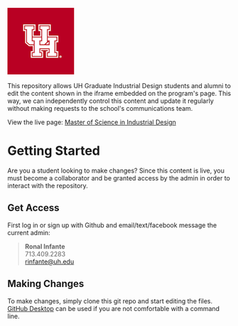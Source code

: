 ![](https://github.com/ronal-infante/UHID-iframe/blob/master/assets/images/interlocking-uh.png)

This repository allows UH Graduate Industrial Design students and alumni to edit the content shown in the iframe embedded on the program's page. This way, we can independently control this content and update it regularly without making requests to the school's communications team.

View the live page: [Master of Science in Industrial Design](https://uh.edu/architecture/programs/graduate-programs/industrial-design/)

# Getting Started
Are you a student looking to make changes? Since this content is live, you must become a collaborator and be granted access by the admin in order to interact with the repository.

## Get Access
First log in or sign up with Github and email/text/facebook message the current admin:

>**Ronal Infante**\
>713.409.2283\
>rinfante@uh.edu


## Making Changes
To make changes, simply clone this git repo and start editing the files. [GitHub Desktop](https://desktop.github.com/) can be used if you are not comfortable with a command line.

